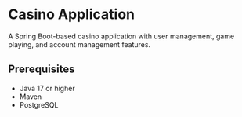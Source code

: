 # Casino Application

A Spring Boot-based casino application with user management, game playing, and account management features.

## Prerequisites

- Java 17 or higher
- Maven
- PostgreSQL
